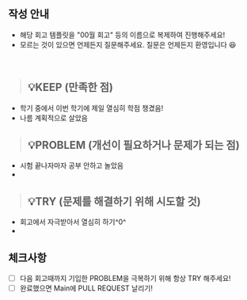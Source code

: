 ## 작성 안내
- 해당 회고 템플릿을 "00월 회고" 등의 이름으로 복제하여 진행해주세요!
- 모르는 것이 있으면 언제든지 질문해주세요. 질문은 언제든지 환영입니다 😆

<br>

> ## 💡KEEP (만족한 점)
- 학기 중에서 이번 학기에 제일 열심히 학점 챙겼음!
- 나름 계획적으로 살았음

> ## 💡PROBLEM (개선이 필요하거나 문제가 되는 점)
- 시험 끝나자마자 공부 안하고 놀았음
- 

> ## 💡TRY (문제를 해결하기 위해 시도할 것)
- 회고에서 자극받아서 열심히 하기^0^
- 

## 체크사항
- [ ] 다음 회고때까지 기입한 PROBLEM을 극복하기 위해 항상 TRY 해주세요!
- [ ] 완료했으면 Main에 PULL REQUEST 날리기!
